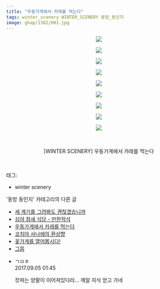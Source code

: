 ```yaml
---
title: "우동가게에서 카레를 먹는다"
tags: winter_scenery WINTER_SCENERY 동방_동인지
image: ghap/1382/001.jpg
---
```

<div class="article">
<p style="text-align: center; clear: none; float: none;"><img src="{{ site.nasurl }}/ghap/1382/001.jpg"/></p>
<p style="text-align: center; clear: none; float: none;"><img src="{{ site.nasurl }}/ghap/1382/002.jpg"/></p>
<p style="text-align: center; clear: none; float: none;"><img src="{{ site.nasurl }}/ghap/1382/003.jpg"/></p>
<p style="text-align: center; clear: none; float: none;"><img src="{{ site.nasurl }}/ghap/1382/004.jpg"/></p>
<p style="text-align: center; clear: none; float: none;"><img src="{{ site.nasurl }}/ghap/1382/005.jpg"/></p>
<p style="text-align: center; clear: none; float: none;"><img src="{{ site.nasurl }}/ghap/1382/006.jpg"/></p>
<p style="text-align: center; clear: none; float: none;"><img src="{{ site.nasurl }}/ghap/1382/007.jpg"/></p>
<p style="text-align: center; clear: none; float: none;"><img src="{{ site.nasurl }}/ghap/1382/008.jpg"/></p>
<p style="text-align: center; clear: none; float: none;"><img src="{{ site.nasurl }}/ghap/1382/009.jpg"/></p>
<p style="text-align: center; clear: none; float: none;"><br/></p>
<p style="text-align: center; clear: none; float: none;">[WINTER SCENERY] 우동가게에서 카레를 먹는다</p>
<p><br/></p>
</div><div class="tagTrail">
<p>태그: </p>
<ul>
<li>winter scenery</li>
</ul>
</div><div class="another">
<p>'동방 동인지' 카테고리의 다른 글</p>
<ul>
<li><a href="/2016-08-06-ghap_1384">세 계기를 그려봐도 괜찮겠습니까</a></li>
<li><a href="/2016-08-06-ghap_1383">심야 참새 식당 - 만한적석</a></li>
<li><a href="/2016-08-06-ghap_1382">우동가게에서 카레를 먹는다</a></li>
<li><a href="/2016-08-06-ghap_1380">코치야 사나에의 환상향</a></li>
<li><a href="/2016-08-06-ghap_1379">꽃가게를 열어봅시다!</a></li>
<li><a href="/2016-08-06-ghap_1378">그믐</a></li>
</ul>
</div><div class="cb_module cb_fluid">
<div class="cb_wrt cb_profile">
<div class="comment">
<ul>
<li class="cb_thumb_off" id="comment15076366">
<div class="cb_comment_area">
<div class="cb_info_area">
<div class="cb_section">
<span class="cb_nick_name">ㄱㅁㅎ</span>
</div>
<div class="cb_section">
<span class="cb_date">2017.09.05 01:45 </span>
</div>
</div>
<div class="cb_dsc_comment">
<p class="cb_dsc">
											캇파는 양팔이 이어져있다라... 깨알 지식 얻고 가네
										</p>
</div>
</div></li>
</ul>
</div>
</div><!-- commentList close -->
</div>
<br/>
<p id="refer"></p>
<br/>
